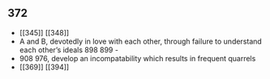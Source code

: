 ## 372
- [[345]] [[348]] 
- A and B, devotedly in love with each other, through failure to understand each other’s ideals 898 899 -
- 908 976, develop an incompatability which results in frequent quarrels
- [[369]] [[394]] 

